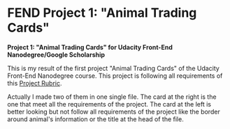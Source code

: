# FEND Project 1: "Animal Trading Cards"

**Project 1: "Animal Trading Cards" for Udacity Front-End Nanodegree/Google Scholarship**

This is my result of the first project "Animal Trading Cards" of the Udacity Front-End Nanodegree course.
This project is following all requirements of this [Project Rubric](https://review.udacity.com/#!/rubrics/151/view).

Actually I made two of them in one single file. The card at the right is the one that meet all the requirements of the project. The card at the left is better looking but not follow all requirements of the project like the border around animal's information or the title at the head of the file.
